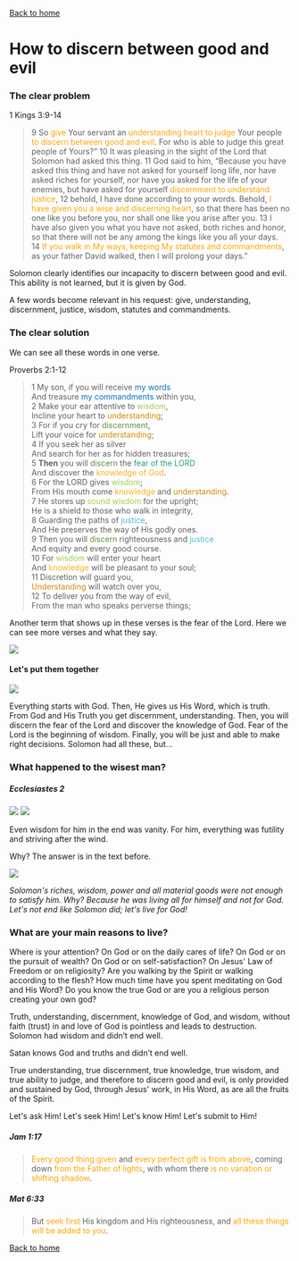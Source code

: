 [Back to home](./../index.md)

# How to discern between good and evil

### The clear problem

1 Kings 3:9-14
 >9 So <font color="orange">give</font> Your servant an <font color="orange">understanding heart to judge</font> Your people <font color="orange">to discern between good and evil</font>. For who is able to judge this great people of Yours?”
  10 It was pleasing in the sight of the Lord that Solomon had asked this thing. 11 God said to him, “Because you have asked this thing and have not asked for yourself long life, nor have asked riches for yourself, nor have you asked for the life of your enemies, but have asked for yourself <font color="orange">discernment to understand justice</font>, 12 behold, I have done according to your words. Behold, <font color="orange">I have given you a wise and discerning heart</font>, so that there has been no one like you before you, nor shall one like you arise after you. 13 I have also given you what you have not asked, both riches and honor, so that there will not be any among the kings like you all your days. 14 <font color="orange">If you walk in My ways, keeping My statutes and commandments</font>, as your father David walked, then I will prolong your days.”

Solomon clearly identifies our incapacity to discern between good and evil. This ability is not learned, but it is given by God.

A few words become relevant in his request: give, understanding, discernment, justice, wisdom, statutes and commandments.

### The clear solution
We can see all these words in one verse.

Proverbs 2:1-12
>1 My son, if you will receive <font color="#0070C0">my words</font><br />
And treasure <font color="#0070C0">my commandments</font> within you,<br />
2 Make your ear attentive to <font color="#A2CF49">wisdom</font>,<br />
Incline your heart to <font color="#CF8B03">understanding</font>;<br />
3 For if you cry for <font color="#608F3D">discernment</font>,<br />
Lift your voice for <font color="#CF8B03">understanding</font>;<br />
4 If you seek her as silver<br />
And search for her as for hidden treasures;<br />
5 **Then** you will <font color="#608F3D">discern</font> the <font color="#229E80">fear of the LORD</font><br />
And discover the <font color="#FCB11C">knowledge of God</font>.<br />
6 For the LORD gives <font color="#A2CF49">wisdom</font>;<br />
From His mouth come <font color="#FCB11C">knowledge</font> and <font color="#CF8B03">understanding</font>.<br />
7 He stores up <font color="#A2CF49">sound wisdom</font> for the upright;<br />
He is a shield to those who walk in integrity,<br />
8 Guarding the paths of <font color="#49BBD1">justice</font>,<br />
And He preserves the way of His godly ones.<br />
9 Then you will <font color="#608F3D">discern</font> righteousness and <font color="#49BBD1">justice</font><br />
And equity and every good course.<br />
10 For <font color="#A2CF49">wisdom</font> will enter your heart<br />
And <font color="#FCB11C">knowledge</font> will be pleasant to your soul;<br />
11 Discretion will guard you,<br /><font color="#CF8B03">Understanding</font> will watch over you,<br />
12 To deliver you from the way of evil,<br />
From the man who speaks perverse things;

Another term that shows up in these verses is the fear of the Lord. Here we can see more verses and what they say.

![](./img/fear-of-the-Lord.png)


#### Let's put them together

![](./img/wisdom-graph.png)

Everything starts with God. Then, He gives us His Word, which is truth. From God and His Truth you get discernment, understanding. Then, you will discern the fear of the Lord and discover the knowledge of God. Fear of the Lord is the beginning of wisdom. Finally, you will be just and able to make right decisions. Solomon had all these, but...

### What happened to the wisest man?
##### Ecclesiastes 2

![](./img/wisdom-ecclesiastes.png)
![](./img/wisdom-vanity.png)

Even wisdom for him in the end was vanity. For him, everything was futility and striving after the wind.

Why? The answer is in the text before.

![](./img/solomon-for-myself.png)

*Solomon's riches, wisdom, power and all material goods were not enough to satisfy him. Why? Because he was living all for himself and not for God. Let's not end like  Solomon did; let's live for God!* 

### What are your main reasons to live?
Where is your attention? On God or on the daily cares of life? On God or on the pursuit of wealth? On God or on self-satisfaction? On Jesus' Law of Freedom or on religiosity? Are you walking by the Spirit or walking according to the flesh? How much time have you spent meditating on God and His Word? Do you know the true God or are you a religious person creating your own god?

Truth, understanding, discernment, knowledge of God, and wisdom, without faith (trust) in and love of God is pointless and leads to destruction. Solomon had wisdom and didn’t end well. 

Satan knows God and truths and didn’t end well. 

True understanding, true discernment, true knowledge, true wisdom, and true ability to judge, and therefore to discern good and evil, is only provided and sustained by God, through Jesus' work, in His Word, as are all the fruits of the Spirit.

Let's ask Him! Let's seek Him! Let's know Him! Let's submit to Him!

##### Jam 1:17 
><font color="orange">Every good thing given</font> and <font color="orange">every perfect gift is from above</font>, coming down <font color="orange">from the Father of lights</font>, with whom there <font color="orange">is no variation or shifting shadow</font>.

##### Mat 6:33
>But <font color="orange">seek first</font> His kingdom and His righteousness, and <font color="orange">all these things will be added to you</font>.


[Back to home](./../index.md)
